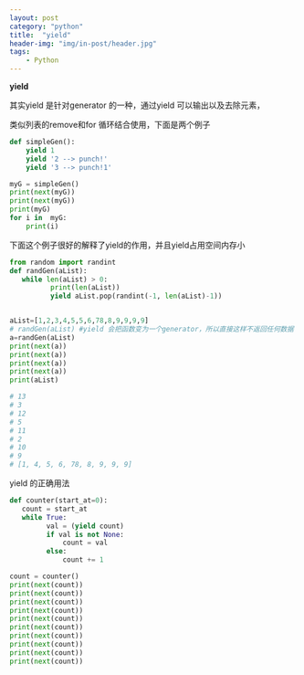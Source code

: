 ```yaml
---
layout: post
category: "python"
title:  "yield"
header-img: "img/in-post/header.jpg"
tags:
    - Python
---
```


**yield**

其实yield 是针对generator 的一种，通过yield 可以输出以及去除元素，

类似列表的remove和for 循环结合使用，下面是两个例子


```python
def simpleGen():
    yield 1
    yield '2 --> punch!'
    yield '3 --> punch!1'

myG = simpleGen()
print(next(myG))
print(next(myG))
print(myG)
for i in  myG:
    print(i)
```

下面这个例子很好的解释了yield的作用，并且yield占用空间内存小
```python
from random import randint
def randGen(aList):
   while len(aList) > 0:
          print(len(aList))
          yield aList.pop(randint(-1, len(aList)-1))


aList=[1,2,3,4,5,5,6,78,8,9,9,9,9]
# randGen(aList) #yield 会把函数变为一个generator，所以直接这样不返回任何数据
a=randGen(aList)
print(next(a))
print(next(a))
print(next(a))
print(next(a))
print(aList)

# 13
# 3
# 12
# 5
# 11
# 2
# 10
# 9
# [1, 4, 5, 6, 78, 8, 9, 9, 9]
```
yield 的正确用法
```python
def counter(start_at=0):
   count = start_at
   while True:
         val = (yield count)
         if val is not None:
             count = val
         else:
             count += 1

count = counter()
print(next(count))
print(next(count))
print(next(count))
print(next(count))
print(next(count))
print(next(count))
print(next(count))
print(next(count))
print(next(count))
print(next(count))
```